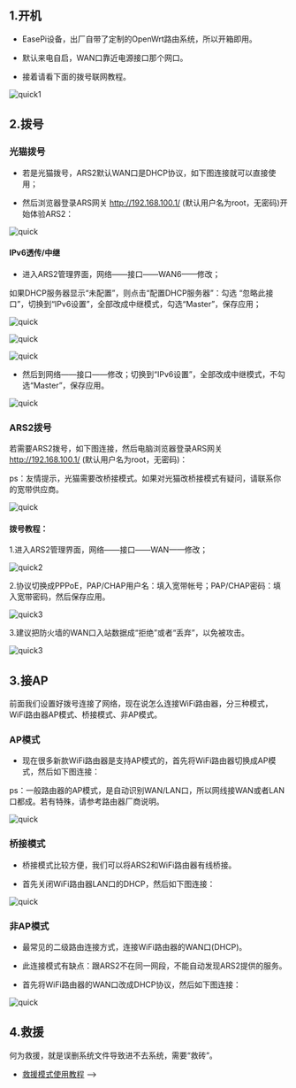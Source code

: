 
## 1.开机

 * EasePi设备，出厂自带了定制的OpenWrt路由系统，所以开箱即用。

 * 默认来电自启，WAN口靠近电源接口那个网口。

 * 接着请看下面的拨号联网教程。
 
![quick1](./quick/quick1.jpg) 



## 2.拨号

### 光猫拨号

 * 若是光猫拨号，ARS2默认WAN口是DHCP协议，如下图连接就可以直接使用；

 * 然后浏览器登录ARS网关 http://192.168.100.1/ (默认用户名为root，无密码)开始体验ARS2：

![quick](./quick/bohao1.jpg) 


#### IPv6透传/中继

* 进入ARS2管理界面，网络——接口——WAN6——修改；

如果DHCP服务器显示“未配置”，则点击“配置DHCP服务器”：勾选 “忽略此接口”，切换到“IPv6设置”，全部改成中继模式，勾选“Master”，保存应用；

![quick](./quick/ipv6-1.jpg) 

![quick](./quick/ipv6-2.jpg) 

![quick](./quick/ipv6-3.jpg) 

* 然后到网络——接口——修改；切换到“IPv6设置”，全部改成中继模式，不勾选“Master”，保存应用。

![quick](./quick/ipv6-4.jpg) 



### ARS2拨号

若需要ARS2拨号，如下图连接，然后电脑浏览器登录ARS网关 http://192.168.100.1/ (默认用户名为root，无密码)：

ps：友情提示，光猫需要改桥接模式。如果对光猫改桥接模式有疑问，请联系你的宽带供应商。

![quick](./quick/bohao2.jpg) 

#### 拨号教程：

1.进入ARS2管理界面，网络——接口——WAN——修改；

![quick2](./quick/quick2.jpg) 

2.协议切换成PPPoE，PAP/CHAP用户名：填入宽带帐号；PAP/CHAP密码：填入宽带密码，然后保存应用。

![quick3](./quick/quick3.jpg) 

3.建议把防火墙的WAN口入站数据成“拒绝”或者“丢弃”，以免被攻击。
 
![quick3](./quick/quick4.jpg)  



## 3.接AP

前面我们设置好拨号连接了网络，现在说怎么连接WiFi路由器，分三种模式，WiFi路由器AP模式、桥接模式、非AP模式。


### AP模式

* 现在很多新款WiFi路由器是支持AP模式的，首先将WiFi路由器切换成AP模式，然后如下图连接：

ps：一般路由器的AP模式，是自动识别WAN/LAN口，所以网线接WAN或者LAN口都成。若有特殊，请参考路由器厂商说明。

![quick](./quick/ap2.jpg)


### 桥接模式

* 桥接模式比较方便，我们可以将ARS2和WiFi路由器有线桥接。

* 首先关闭WiFi路由器LAN口的DHCP，然后如下图连接：

![quick](./quick/ap3.jpg)


### 非AP模式

* 最常见的二级路由连接方式，连接WiFi路由器的WAN口(DHCP)。

* 此连接模式有缺点：跟ARS2不在同一网段，不能自动发现ARS2提供的服务。

* 首先将WiFi路由器的WAN口改成DHCP协议，然后如下图连接：

![quick](./quick/ap1.jpg) 




## 4.救援

何为救援，就是误删系统文件导致进不去系统，需要“救砖”。

 * [救援模式使用教程](https://doc.linkease.com/zh/guide/easepi/common.html#救援模式) -->
